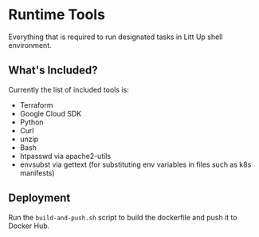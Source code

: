 # Runtime Tools
Everything that is required to run designated tasks in Litt Up
shell environment.

## What's Included?
Currently the list of included tools is:
- Terraform
- Google Cloud SDK
- Python
- Curl
- unzip
- Bash
- htpasswd via apache2-utils
- envsubst via gettext (for substituting env variables in
files such as k8s manifests)

## Deployment
Run the `build-and-push.sh` script to build the dockerfile and push it
to Docker Hub.